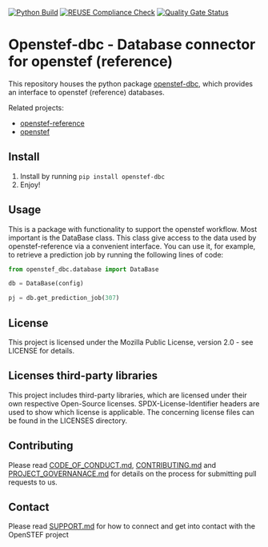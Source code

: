 <!--
SPDX-FileCopyrightText: 2017-2022 Contributors to the OpenSTEF project <korte.termijn.prognoses@alliander.com>

SPDX-License-Identifier: MPL-2.0
-->
[![Python Build](https://github.com/openstef/openstef-dbc/actions/workflows/python-build.yaml/badge.svg?branch=master)](https://github.com/openstef/openstef-dbc/actions/workflows/python-build.yaml)
[![REUSE Compliance Check](https://github.com/openstef/openstef-dbc/actions/workflows/reuse-compliance.yml/badge.svg?branch=master)](https://github.com/openstef/openstef-dbc/actions/workflows/reuse-compliance.yml)
[![Quality Gate Status](https://sonarcloud.io/api/project_badges/measure?project=OpenSTEF_openstef-dbc&metric=alert_status)](https://sonarcloud.io/dashboard?id=OpenSTEF_openstef-dbc)


# Openstef-dbc - Database connector for openstef (reference)

This repository houses the python package [openstef-dbc](https://pypi.org/project/openstef-dbc/), which provides an interface to openstef (reference) databases.

Related projects:
- [openstef-reference](https://github.com/openstef/openstef-reference)
- [openstef](https://github.com/openstef/short-term-forecasting)


## Install

1. Install by running `pip install openstef-dbc`
2. Enjoy!

## Usage

This is a package with functionality to support the openstef workflow. Most important is the DataBase class.
This class give access to the data used by openstef-reference via a convenient interface. You can use it, for example, to retrieve a prediction job by running the following lines of code:

```python
from openstef_dbc.database import DataBase

db = DataBase(config)

pj = db.get_prediction_job(307)
```

## License
This project is licensed under the Mozilla Public License, version 2.0 - see LICENSE for details.

## Licenses third-party libraries
This project includes third-party libraries, which are licensed under their own respective Open-Source licenses. SPDX-License-Identifier headers are used to show which license is applicable. The concerning license files can be found in the LICENSES directory.

## Contributing
Please read [CODE_OF_CONDUCT.md](https://github.com/OpenSTEF/.github/blob/main/CODE_OF_CONDUCT.md), [CONTRIBUTING.md](https://github.com/OpenSTEF/.github/blob/main/CONTRIBUTING.md) and [PROJECT_GOVERNANACE.md](https://github.com/OpenSTEF/.github/blob/main/PROJECT_GOVERNANCE.md) for details on the process for submitting pull requests to us.

## Contact
Please read [SUPPORT.md](https://github.com/OpenSTEF/.github/blob/main/SUPPORT.md) for how to connect and get into contact with the OpenSTEF project

